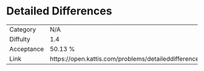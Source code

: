 # Detailed Differences

<table>
    <tr>
        <td>Category</td>
        <td>N/A</td>
    </tr>
    <tr>
        <td>Diffulty</td>
        <td>1.4</td>
    </tr>
    <tr>
        <td>Acceptance</td>
        <td>50.13 %</td>
    </tr>
    <tr>
        <td>Link</td>
        <td>https://open.kattis.com/problems/detaileddifferences</td>
    </tr>
</table>